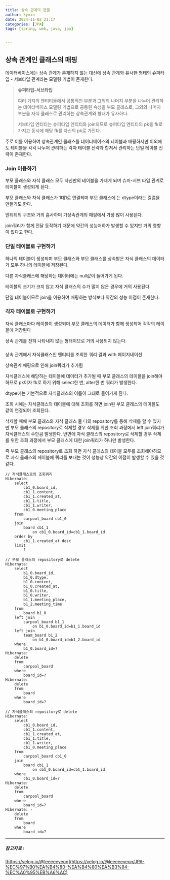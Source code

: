 ```yaml
---
title: 상속 관계의 연결
author: kymin
date: 2024-11-02 21:17
categories: [JPA]
tags: [spring, web, java, jpa]


---
```


## **상속 관계인 클래스의 매핑**

데이터베이스에는 상속 관계가 존재하지 않는 대신에 상속 관계와 유사한 형태의 슈퍼타입 - 서브타입 관계라는 모델링 기법이 존재한다.

> **슈퍼타입-서브타입**
>
> 여러 가지의 엔티티들에서 공통적인 부분과 그외의 나머지 부분을 나누어 관리하는 데이터베이스 모델링 기법으로 공통된 속성을 부모 클래스로, 그외의 나머지 부분을 자식 클래스로 관리하는 상속관계와 형태가 유사하다.
>
> 서브타입 엔티티는 슈퍼타입 엔티티와 join되므로 슈퍼타입 엔티티의 pk를 fk로 가지고 동시에 해당 fk를 자신의 pk로 가진다.

주로 이를 이용하여 상속관계인 클래스를 데이터베이스의 테이블과 매핑하지만 이외에도 테이블을 각각 나누어 관리하는 각자 테이블 전략과 합쳐서 관리하는 단일 테이블 전략이 존재한다.



### **Join 이용하기**

부모 클래스와 자식 클래스 모두 자신만의 테이블을 가제게 되며 슈퍼-서브 타입 관계로 테이블이 생성되게 된다.

부모 클래스와 자식 클래스가 1대1로 연결되며 부모 클래스에 는 dtype이라는 컬럼을 만들기도 한다.

엔티티의 구조와 거의 흡사하며 가상속관계의 매핑에서 가장 많이 사용된다.

join쿼리가 함께 전달 동작하기 때문에 약간의 성능저하가 발생할 수 있지만 거의 영향이 없다고 한다.

### 단일 테이블로 구현하기

하나의 테이블이 생성되며 부모 클래스와 부모 클래스를 상속받은 자식 클래스의 데이터가 모두 하나의 테이블에 저장된다.

다른 자식클래스에 해당하는 데이터에는 null값이 들어가게 된다.

테이블의 크기가 크지 않고 자식 클래스의 수가 많지 않은 경우에 거의 사용된다.

단일 테이블이므로 join을 이용하여 매핑하는 방식보다 약간의 성능 이점이 존재한다.



### 각자 테이블로 구현하기

자식 클래스마다 테이블이 생성되며 부모 클래스의 데이터가 함께 생성되어 각각의 테이블에 저장된다

상속 관계를 전혀 나타내지 않는 형태이므로 거의 사용되지 않는다.

### 

상속 관계에서 자식클래스인 엔티티를 조회한 쿼리 결과 with 페이지네이션

상속관계 매핑으로 인해 join쿼리가 추가됨

자식클래스에 해당하는 테이블에 데이터가 추가될 때 부모 클래스의 테이블을 join해야하므로 pk이자 fk로 하기 위해 select한 번, alter한 번 쿼리가 발생한다.

dtype에는 기본적으로 자식클래스의 이름이 그대로 들어가게 된다.



조회 시에는 자식클래스의 테이블에 대해 조회를 하면 join된 부모 클래스의 테이블도 같이 연결되어 조회된다.



삭제할 때에 부모 클래스와 자식 클래스 둘 다의 repository를 통해 삭제를 할 수 있지만 부모 클래스의 repository로 삭제할 경우 삭제를 위한 조회 과정에서 left join쿼리가 자식클래스의 수만큼 발생한다. 반면에 자식 클래스의 repository로 삭제할 경우 삭제를 위한 조회 과정에서 부모 클래스에 대한 join쿼리가 하나만 발생한다.

즉 부모 클래스의 repository로 조회 하면 자식 클래스의 테이블 모두를 조회해야하므로 자식 클래스의 페이블에 쿼리를 보내는 것이 성능상 약간의 이점이 발생할 수 있을 것 같다.

```mysql
// 자식클래스로의 조회쿼리
Hibernate: 
    select
        cb1_0.board_id,
        cb1_1.content,
        cb1_1.created_at,
        cb1_1.title,
        cb1_1.writer,
        cb1_0.meeting_place 
    from
        carpool_board cb1_0 
    join
        board cb1_1 
            on cb1_0.board_id=cb1_1.board_id 
    order by
        cb1_1.created_at desc 
    limit
        ?
```

```mysql
// 부모 클래스의 repository로 delete
Hibernate: 
    select
        b1_0.board_id,
        b1_0.dtype,
        b1_0.content,
        b1_0.created_at,
        b1_0.title,
        b1_0.writer,
        b1_1.meeting_place,
        b1_2.meeting_time 
    from
        board b1_0 
    left join
        carpool_board b1_1 
            on b1_0.board_id=b1_1.board_id 
    left join
        team_board b1_2 
            on b1_0.board_id=b1_2.board_id 
    where
        b1_0.board_id=?
Hibernate: 
    delete 
    from
        carpool_board 
    where
        board_id=?
Hibernate: 
    delete 
    from
        board 
    where
        board_id=?
```

```mysql
// 자식클래스의 repository로 delete
Hibernate: 
    select
        cb1_0.board_id,
        cb1_1.content,
        cb1_1.created_at,
        cb1_1.title,
        cb1_1.writer,
        cb1_0.meeting_place 
    from
        carpool_board cb1_0 
    join
        board cb1_1 
            on cb1_0.board_id=cb1_1.board_id 
    where
        cb1_0.board_id=?
Hibernate: 
    delete 
    from
        carpool_board 
    where
        board_id=?
Hibernate: -
    delete 
    from
        board 
    where
        board_id=?
```









-----

##### 참고자료 :

[https://velog.io/@leeeeeyeon](https://velog.io/@leeeeeyeon/JPA-%EC%97%B0%EA%B4%80-%EA%B4%80%EA%B3%84-%EC%A0%95%EB%A6%AC)